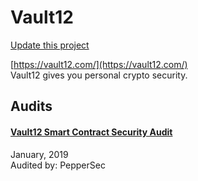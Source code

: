 
# Vault12

[Update this project](https://github.com/ConsenSys/blockchainSecurityDB/edit/master/projects/vault12.json)
  
[https://vault12.com/](https://vault12.com/)<br>
Vault12 gives you personal crypto security.


## Audits



#### [Vault12 Smart Contract Security Audit](https://github.com/peppersec/public-audit-reports/blob/master/reports_pdf/Vault12-Token-Vesting-audit-report.pdf)

January, 2019<br>
Audited by: PepperSec<br>

      

  



